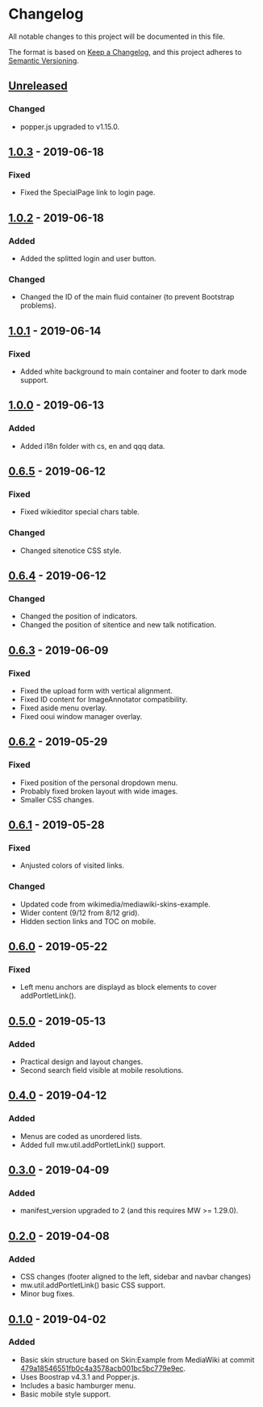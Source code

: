 # Changelog
All notable changes to this project will be documented in this file.

The format is based on [Keep a Changelog](https://keepachangelog.com/en/1.0.0/),
and this project adheres to [Semantic Versioning](https://semver.org/spec/v2.0.0.html).

## [Unreleased]
### Changed
- popper.js upgraded to v1.15.0.

## [1.0.3] - 2019-06-18
### Fixed
- Fixed the SpecialPage link to login page.

## [1.0.2] - 2019-06-18
### Added
- Added the splitted login and user button.

### Changed
- Changed the ID of the main fluid container (to prevent Bootstrap problems).

## [1.0.1] - 2019-06-14
### Fixed
- Added white background to main container and footer to dark mode support.

## [1.0.0] - 2019-06-13
### Added
- Added i18n folder with cs, en and qqq data.

## [0.6.5] - 2019-06-12
### Fixed
- Fixed wikieditor special chars table.

### Changed
- Changed sitenotice CSS style.

## [0.6.4] - 2019-06-12
### Changed
- Changed the position of indicators.
- Changed the position of sitentice and new talk notification.

## [0.6.3] - 2019-06-09
### Fixed
- Fixed the upload form with vertical alignment.
- Fixed ID content for ImageAnnotator compatibility.
- Fixed aside menu overlay.
- Fixed ooui window manager overlay.

## [0.6.2] - 2019-05-29
### Fixed
- Fixed position of the personal dropdown menu.
- Probably fixed broken layout with wide images.
- Smaller CSS changes.

## [0.6.1] - 2019-05-28
### Fixed
- Anjusted colors of visited links.

### Changed
- Updated code from wikimedia/mediawiki-skins-example.
- Wider content (9/12 from 8/12 grid).
- Hidden section links and TOC on mobile.

## [0.6.0] - 2019-05-22
### Fixed
- Left menu anchors are displayd as block elements to cover addPortletLink().

## [0.5.0] - 2019-05-13
### Added
- Practical design and layout changes.
- Second search field visible at mobile resolutions.

## [0.4.0] - 2019-04-12
### Added
- Menus are coded as unordered lists.
- Added full mw.util.addPortletLink() support.

## [0.3.0] - 2019-04-09
### Added
- manifest_version upgraded to 2 (and this requires MW >= 1.29.0).

## [0.2.0] - 2019-04-08
### Added
- CSS changes (footer aligned to the left, sidebar and navbar changes)
- mw.util.addPortletLink() basic CSS support.
- Minor bug fixes.
 
## [0.1.0] - 2019-04-02
### Added
- Basic skin structure based on Skin:Example from MediaWiki at commit [479a18546551fb0c4a3578acb001bc5bc779e9ec](https://github.com/wikimedia/mediawiki-skins-Example/commit/479a18546551fb0c4a3578acb001bc5bc779e9ec).
- Uses Boostrap v4.3.1 and Popper.js.
- Includes a basic hamburger menu.
- Basic mobile style support.

[Unreleased]: https://bitbucket.org/wikiskripta/medik/commits/branch/master
[1.0.3]: https://bitbucket.org/wikiskripta/medik/commits/tag/v1.0.3
[1.0.2]: https://bitbucket.org/wikiskripta/medik/commits/tag/v1.0.2
[1.0.1]: https://bitbucket.org/wikiskripta/medik/commits/tag/v1.0.1
[1.0.0]: https://bitbucket.org/wikiskripta/medik/commits/tag/v1.0.0
[0.6.5]: https://bitbucket.org/wikiskripta/medik/commits/tag/v0.6.5
[0.6.4]: https://bitbucket.org/wikiskripta/medik/commits/tag/v0.6.4
[0.6.3]: https://bitbucket.org/wikiskripta/medik/commits/tag/v0.6.3
[0.6.2]: https://bitbucket.org/wikiskripta/medik/commits/tag/v0.6.2
[0.6.1]: https://bitbucket.org/wikiskripta/medik/commits/tag/v0.6.1
[0.6.0]: https://bitbucket.org/wikiskripta/medik/commits/tag/v0.6.0
[0.5.0]: https://bitbucket.org/wikiskripta/medik/commits/tag/v0.5.0
[0.4.0]: https://bitbucket.org/wikiskripta/medik/commits/tag/v0.4.0
[0.3.0]: https://bitbucket.org/wikiskripta/medik/commits/tag/v0.3.0
[0.2.0]: https://bitbucket.org/wikiskripta/medik/commits/tag/v0.2.0
[0.1.0]: https://bitbucket.org/wikiskripta/medik/commits/tag/v0.1.0
